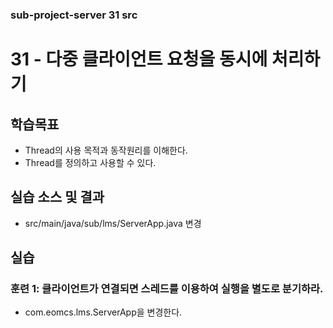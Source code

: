 ### sub-project-server 31 src ###

# 31 - 다중 클라이언트 요청을 동시에 처리하기

## 학습목표

- Thread의 사용 목적과 동작원리를 이해한다.
- Thread를 정의하고 사용할 수 있다.

## 실습 소스 및 결과

- src/main/java/sub/lms/ServerApp.java 변경

## 실습

### 훈련 1: 클라이언트가 연결되면 스레드를 이용하여 실행을 별도로 분기하라.

- com.eomcs.lms.ServerApp을 변경한다.